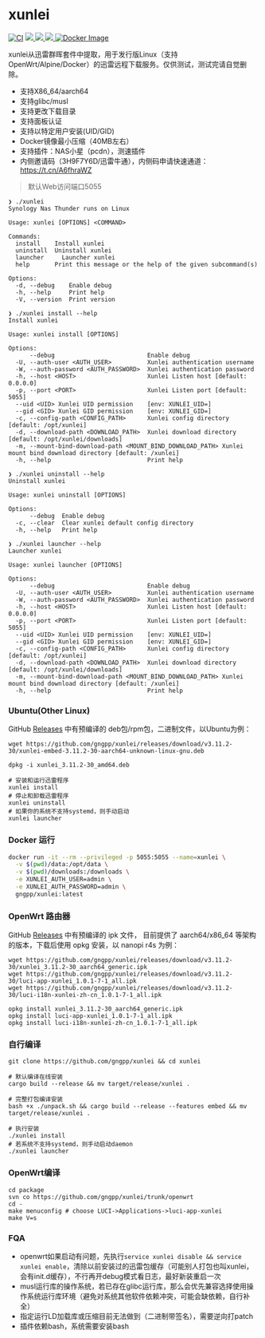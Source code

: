 # xunlei
[![CI](https://github.com/gngpp/xunlei/actions/workflows/CI.yml/badge.svg)](https://github.com/gngpp/xunlei/actions/workflows/CI.yml)
<a href="/LICENSE">
    <img src="https://img.shields.io/github/license/gngpp/xunlei?style=flat">
  </a>
  <a href="https://github.com/gngpp/xunlei/releases">
    <img src="https://img.shields.io/github/release/gngpp/xunlei.svg?style=flat">
  </a><a href="hhttps://github.com/gngpp/xunlei/releases">
    <img src="https://img.shields.io/github/downloads/gngpp/xunlei/total?style=flat&?">
  </a>
  [![Docker Image](https://img.shields.io/docker/pulls/gngpp/xunlei.svg)](https://hub.docker.com/r/gngpp/xunlei/)

xunlei从迅雷群晖套件中提取，用于发行版Linux（支持OpenWrt/Alpine/Docker）的迅雷远程下载服务。仅供测试，测试完请自觉删除。

- 支持X86_64/aarch64
- 支持glibc/musl
- 支持更改下载目录
- 支持面板认证
- 支持以特定用户安装(UID/GID)
- Docker镜像最小压缩（40MB左右）
- 支持插件：NAS小星（pcdn），测速插件
- 内侧邀请码（3H9F7Y6D/迅雷牛通），内侧码申请快速通道：https://t.cn/A6fhraWZ

> 默认Web访问端口5055

```shell
❯ ./xunlei                   
Synology Nas Thunder runs on Linux

Usage: xunlei [OPTIONS] <COMMAND>

Commands:
  install    Install xunlei
  uninstall  Uninstall xunlei
  launcher     Launcher xunlei
  help       Print this message or the help of the given subcommand(s)

Options:
  -d, --debug    Enable debug
  -h, --help     Print help
  -V, --version  Print version

❯ ./xunlei install --help
Install xunlei

Usage: xunlei install [OPTIONS]

Options:
      --debug                          Enable debug
  -U, --auth-user <AUTH_USER>          Xunlei authentication username
  -W, --auth-password <AUTH_PASSWORD>  Xunlei authentication password
  -h, --host <HOST>                    Xunlei Listen host [default: 0.0.0.0]
  -p, --port <PORT>                    Xunlei Listen port [default: 5055]
  --uid <UID> Xunlei UID permission    [env: XUNLEI_UID=]
  --gid <GID> Xunlei GID permission    [env: XUNLEI_GID=]
  -c, --config-path <CONFIG_PATH>      Xunlei config directory [default: /opt/xunlei]
  -d, --download-path <DOWNLOAD_PATH>  Xunlei download directory [default: /opt/xunlei/downloads]
  -m, --mount-bind-download-path <MOUNT_BIND_DOWNLOAD_PATH> Xunlei mount bind download directory [default: /xunlei]
  -h, --help                           Print help

❯ ./xunlei uninstall --help
Uninstall xunlei

Usage: xunlei uninstall [OPTIONS]

Options:
      --debug  Enable debug
  -c, --clear  Clear xunlei default config directory
  -h, --help   Print help

❯ ./xunlei launcher --help 
Launcher xunlei

Usage: xunlei launcher [OPTIONS]

Options:
      --debug                          Enable debug
  -U, --auth-user <AUTH_USER>          Xunlei authentication username
  -W, --auth-password <AUTH_PASSWORD>  Xunlei authentication password
  -h, --host <HOST>                    Xunlei Listen host [default: 0.0.0.0]
  -p, --port <PORT>                    Xunlei Listen port [default: 5055]
  --uid <UID> Xunlei UID permission    [env: XUNLEI_UID=]
  --gid <GID> Xunlei GID permission    [env: XUNLEI_GID=]
  -c, --config-path <CONFIG_PATH>      Xunlei config directory [default: /opt/xunlei]
  -d, --download-path <DOWNLOAD_PATH>  Xunlei download directory [default: /opt/xunlei/downloads]
  -m, --mount-bind-download-path <MOUNT_BIND_DOWNLOAD_PATH> Xunlei mount bind download directory [default: /xunlei]
  -h, --help                           Print help
```

### Ubuntu(Other Linux)
GitHub [Releases](https://github.com/gngpp/xunlei/releases) 中有预编译的 deb包/rpm包，二进制文件，以Ubuntu为例：
```shell
wget https://github.com/gngpp/xunlei/releases/download/v3.11.2-30/xunlei-embed-3.11.2-30-aarch64-unknown-linux-gnu.deb

dpkg -i xunlei_3.11.2-30_amd64.deb

# 安装和运行迅雷程序
xunlei install
# 停止和卸载迅雷程序
xunlei uninstall
# 如果你的系统不支持systemd，则手动启动
xunlei launcher
```

### Docker 运行

```bash
docker run -it --rm --privileged -p 5055:5055 --name=xunlei \
  -v $(pwd)/data:/opt/data \
  -v $(pwd)/downloads:/downloads \
  -e XUNLEI_AUTH_USER=admin \
  -e XUNLEI_AUTH_PASSWORD=admin \
  gngpp/xunlei:latest
```

### OpenWrt 路由器
GitHub [Releases](https://github.com/gngpp/xunlei/releases) 中有预编译的 ipk 文件， 目前提供了 aarch64/x86_64 等架构的版本，下载后使用 opkg 安装，以 nanopi r4s 为例：

```shell
wget https://github.com/gngpp/xunlei/releases/download/v3.11.2-30/xunlei_3.11.2-30_aarch64_generic.ipk
wget https://github.com/gngpp/xunlei/releases/download/v3.11.2-30/luci-app-xunlei_1.0.1-7-1_all.ipk
wget https://github.com/gngpp/xunlei/releases/download/v3.11.2-30/luci-i18n-xunlei-zh-cn_1.0.1-7-1_all.ipk

opkg install xunlei_3.11.2-30_aarch64_generic.ipk
opkg install luci-app-xunlei_1.0.1-7-1_all.ipk
opkg install luci-i18n-xunlei-zh-cn_1.0.1-7-1_all.ipk
```

### 自行编译

```shell
git clone https://github.com/gngpp/xunlei && cd xunlei

# 默认编译在线安装
cargo build --release && mv target/release/xunlei .

# 完整打包编译安装
bash +x ./unpack.sh && cargo build --release --features embed && mv target/release/xunlei .

# 执行安装
./xunlei install
# 若系统不支持systemd，则手动启动daemon
./xunlei launcher
```

### OpenWrt编译

```shell
cd package
svn co https://github.com/gngpp/xunlei/trunk/openwrt
cd -
make menuconfig # choose LUCI->Applications->luci-app-xunlei  
make V=s
```

### FQA
 - openwrt如果启动有问题，先执行`service xunlei disable && service xunlei enable`，清除以前安装过的迅雷包缓存（可能别人打包也叫xunlei，会有init.d缓存），不行再开debug模式看日志，最好新装重启一次
 - musl运行库的操作系统，若已存在glibc运行库，那么会优先兼容选择使用操作系统运行库环境（避免对系统其他软件依赖冲突，可能会缺依赖，自行补全）
 - 指定运行LD加载库或压缩目前无法做到（二进制带签名），需要逆向打patch
 - 插件依赖bash，系统需要安装bash
